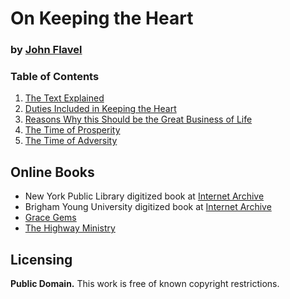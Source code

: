 # On Keeping the Heart

### by [John Flavel](https://en.wikipedia.org/wiki/John_Flavel)

### Table of Contents

1. [The Text Explained](https://github.com/AgapePress/keeping-the-heart/blob/master/eng-text/chapter_01.md)
2. [Duties Included in Keeping the Heart](https://github.com/AgapePress/keeping-the-heart/blob/master/eng-text/chapter_02.md)
3. [Reasons Why this Should be the Great Business of Life](https://github.com/AgapePress/keeping-the-heart/blob/master/eng-text/chapter_03.md)
4. [The Time of Prosperity](https://github.com/AgapePress/keeping-the-heart/blob/master/eng-text/chapter_04.md)
5. [The Time of Adversity](https://github.com/AgapePress/keeping-the-heart/blob/master/eng-text/chapter_05.md)

## Online Books

* New York Public Library digitized book at [Internet Archive](https://archive.org/details/treatiseonkeepin00flav)
* Brigham Young University digitized book at [Internet Archive](https://archive.org/details/treatiseonkeepin1840flav)
* [Grace Gems](http://gracegems.org/27/keeping_the_heart.htm)
* [The Highway Ministry](http://www.the-highway.com/heart_TOC.html)

## Licensing

**Public Domain.** This work is free of known copyright restrictions.